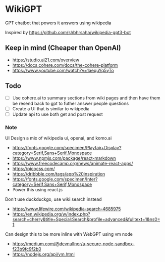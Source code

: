 # WikiGPT
GPT chatbot that powers it answers using wikipedia 

Inspired by https://github.com/shbhrsaha/wikipedia-gpt3-bot

## Keep in mind (Cheaper than OpenAI)
- https://studio.ai21.com/overview
- https://docs.cohere.com/docs/the-cohere-platform
- https://www.youtube.com/watch?v=1aequYq5yTo

## Todo
- [ ] Use cohere.ai to summary sections from wiki pages and then have them be resend back to gpt to futher answer people questions
- [ ] Create a UI that is similar to wikipedia
- [ ] Update api to use both get and post request

### Note

UI Design a mix of wikipedia ui, openai, and komo.ai
- https://fonts.google.com/specimen/Playfair+Display?category=Serif,Sans+Serif,Monospace
- https://www.npmjs.com/package/react-markdown
- https://www.freecodecamp.org/news/animate-react-apps/
- https://picocss.com/
- https://dribbble.com/tags/app%20inspiration
- https://fonts.google.com/specimen/Inter?category=Serif,Sans+Serif,Monospace
- Power this using react.js

Don't use duckduckgo, use wiki search instead
- https://www.lifewire.com/wikipedia-search-4685975
- https://en.wikipedia.org/w/index.php?search=cherry&title=Special:Search&profile=advanced&fulltext=1&ns0=1


Can design this to be more inline with WebGPT using vm node
- https://medium.com/@devnullnor/a-secure-node-sandbox-f23b9fc9f2b0
- https://nodejs.org/api/vm.html
